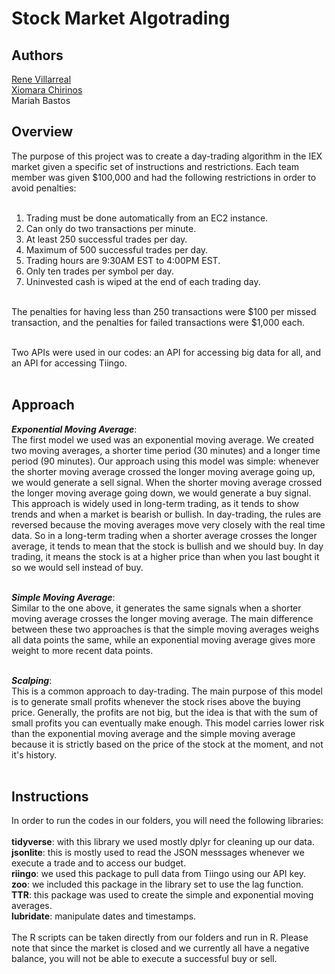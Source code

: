 # Stock Market Algotrading

## Authors
[Rene Villarreal](https://github.com/reneovillarreal/) <br>
[Xiomara Chirinos](https://github.com/xiochirinos) <br>
Mariah Bastos
<br>

## Overview
The purpose of this project was to create a day-trading algorithm in the IEX market given a specific set of instructions and restrictions. Each team member was given $100,000 and had the following restrictions in order to avoid penalties: <br>
<br>
1. Trading must be done automatically from an EC2 instance. <br>
2. Can only do two transactions per minute. <br>
3. At least 250 successful trades per day. <br>
4. Maximum of 500 successful trades per day. <br>
5. Trading hours are 9:30AM EST to 4:00PM EST. <br>
6. Only ten trades per symbol per day. <br>
7. Uninvested cash is wiped at the end of each trading day. <br>
<br>
The penalties for having less than 250 transactions were $100 per missed transaction, and the penalties for failed transactions were $1,000 each. <br>
<br>

Two APIs were used in our codes: an API for accessing big data for all, and an API for accessing Tiingo.<br>
<br>
## Approach

***Exponential Moving Average***: <br>
The first model we used was an exponential moving average. We created two moving averages, a shorter time period (30 minutes) and a longer time period (90 minutes). Our approach using this model was simple: whenever the shorter moving average crossed the longer moving average going up, we would generate a sell signal. When the shorter moving average crossed the longer moving average going down, we would generate a buy signal. This approach is widely used in long-term trading, as it tends to show trends and when a market is bearish or bullish. In day-trading, the rules are reversed because the moving averages move very closely with the real time data. So in a long-term trading when a shorter average crosses the longer average, it tends to mean that the stock is bullish and we should buy. In day trading, it means the stock is at a higher price than when you last bought it so we would sell instead of buy. <br>
<br>

***Simple Moving Average***: <br>
Similar to the one above, it generates the same signals when a shorter moving average crosses the longer moving average. The main difference between these two approaches is that the simple moving averages weighs all data points the same, while an exponential moving average gives more weight to more recent data points. <br>
<br>

***Scalping***: <br>
This is a common approach to day-trading. The main purpose of this model is to generate small profits whenever the stock rises above the buying price. Generally, the profits are not big, but the idea is that with the sum of small profits you can eventually make enough. This model carries lower risk than the exponential moving average and the simple moving average because it is strictly based on the price of the stock at the moment, and not it's history. <br>
<br>

## Instructions
In order to run the codes in our folders, you will need the following libraries: <br>
<br>
**tidyverse**: with this library we used mostly dplyr for cleaning up our data. <br>
**jsonlite**: this is mostly used to read the JSON messsages whenever we execute a trade and to access our budget. <br>
**riingo**: we used this package to pull data from Tiingo using our API key. <br>
**zoo**: we included this package in the library set to use the lag function. <br>
**TTR**: this package was used to create the simple and exponential moving averages. <br>
**lubridate**: manipulate dates and timestamps. <br>
<br>
The R scripts can be taken directly from our folders and run in R. Please note that since the market is closed and we currently all have a negative balance, you will not be able to execute a successful buy or sell.
